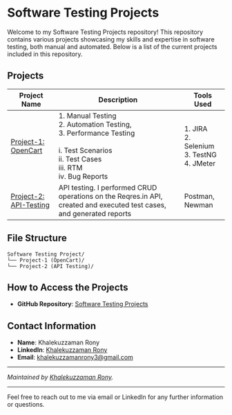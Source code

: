 # Software Testing Projects

Welcome to my Software Testing Projects repository! This repository contains various projects showcasing my skills and expertise in software testing, both manual and automated. Below is a list of the current projects included in this repository.

## Projects

| Project Name | Description | Tools Used |
|--------------|-------------|------------|
| [Project-1: OpenCart](https://github.com/khalakuzamanrony/Software-Testing-Projects/tree/main/Project-1%20(OpenCart)) | 1. Manual Testing <br>2. Automation Testing, <br>3. Performance Testing<br><br>i. Test Scenarios<br>ii. Test Cases<br>iii. RTM<br>iv. Bug Reports |1. JIRA<br>2. Selenium<br>3. TestNG<br>4. JMeter |
| [Project-2: API-Testing](https://github.com/khalakuzamanrony/Software-Testing-Projects/tree/main/Prolect-2%20(API-Testing))    | API testing. I performed CRUD operations on the Reqres.in API, created and executed test cases, and generated reports | Postman, Newman |



## File Structure
```
Software Testing Project/
└── Project-1 (OpenCart)/
└── Project-2 (API Testing)/
```


## How to Access the Projects

- **GitHub Repository**: [Software Testing Projects](https://github.com/khalakuzamanrony/Software-Testing-Projects/)

## Contact Information

- **Name**: Khalekuzzaman Rony
- **LinkedIn**: [Khalekuzzaman Rony](https://www.linkedin.com/in/khalekuzzamanrony/)
- **Email**: [khalekuzzamanrony3@gmail.com](mailto:khalekuzzamanrony3@gmail.com)

---

*Maintained by [Khalekuzzaman Rony](https://github.com/khalakuzamanrony).*

---

Feel free to reach out to me via email or LinkedIn for any further information or questions.
